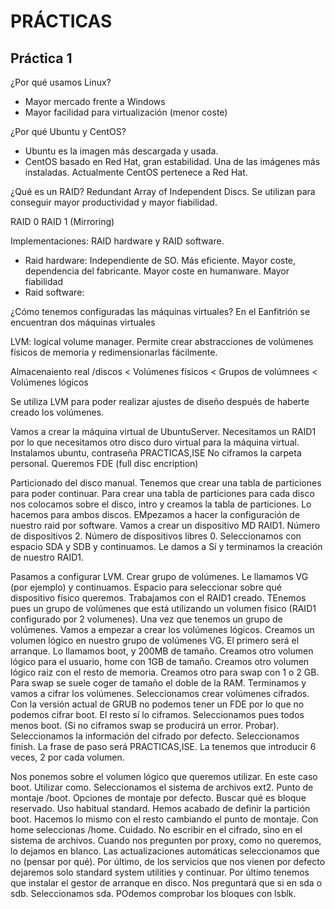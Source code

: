 # PRÁCTICAS

## Práctica 1

¿Por qué usamos Linux?
- Mayor mercado frente a Windows
- Mayor facilidad para virtualización (menor coste)

¿Por qué Ubuntu y CentOS?
- Ubuntu es la imagen más descargada y usada.
- CentOS basado en Red Hat, gran estabilidad. Una de las imágenes más instaladas. Actualmente CentOS pertenece a Red Hat.

¿Qué es un RAID?
Redundant Array of Independent Discs. Se utilizan para conseguir mayor productividad y mayor fiabilidad.

RAID 0
RAID 1 (Mirroring)

Implementaciones: RAID hardware y RAID software.

- Raid hardware: Independiente de SO. Más eficiente. Mayor coste, dependencia del fabricante. Mayor coste en humanware. Mayor fiabilidad
- Raid software:

¿Cómo tenemos configuradas las máquinas virtuales?
En el Eanfitrión se encuentran dos máquinas virtuales

LVM: logical volume manager. Permite crear abstracciones de volúmenes físicos de memoria y redimensionarlas fácilmente.

Almacenaiento real /discos < Volúmenes físicos < Grupos de volúmnees < Volúmenes lógicos

Se utiliza LVM para poder realizar ajustes de diseño después de haberte creado los volúmenes.

Vamos a crear la máquina virtual de UbuntuServer. Necesitamos un RAID1 por lo que necesitamos otro disco duro virtual para la máquina virtual. Instalamos ubuntu, contraseña PRACTICAS,ISE
No ciframos la carpeta personal. Queremos FDE (full disc encription)

Particionado del disco manual. Tenemos que crear una tabla de particiones para poder continuar. Para crear una tabla de particiones para cada disco nos colocamos sobre el disco, intro y creamos la tabla de particiones.
Lo hacemos para ambos discos. EMpezamos a hacer la configuración de nuestro raid por software. Vamos a crear un dispositivo MD RAID1. Número de dispositivos 2. Número de dispositivos libres 0. Seleccionamos con espacio SDA y SDB y continuamos. Le damos a Sí y terminamos la creación de nuestro RAID1.

Pasamos a configurar LVM. Crear grupo de volúmenes. Le llamamos VG (por ejemplo) y continuamos. Espacio para seleccionar sobre qué dispositivo físico queremos. Trabajamos con el RAID1 creado. TEnemos pues un grupo de volúmenes que está utilizando un volumen físico (RAID1 configurado por 2 volumenes).
Una vez que tenemos un grupo de volúmenes. Vamos a empezar a crear los volúmenes lógicos. Creamos un volumen lógico en nuestro grupo de volúmenes VG. El primero será el arranque. Lo llamamos boot, y 200MB de tamaño. Creamos otro volumen lógico para el usuario, home con 1GB  de tamaño. Creamos otro volumen lógico raiz con el resto de memoria. Creamos otro para swap con 1 o 2 GB. Para swap se suele coger de tamaño el doble de la RAM.
Terminamos y vamos a cifrar los volúmenes. Seleccionamos crear volúmenes cifrados. Con la versión actual de GRUB no podemos tener un FDE por lo que no podemos cifrar boot. El resto sí lo ciframos. Seleccionamos pues todos menos boot. (Si no ciframos swap se producirá un error. Probar). Seleccionamos la información del cifrado por defecto. Seleccionamos finish. La frase de paso será PRACTICAS,ISE. La tenemos que introducir 6 veces, 2 por cada volumen.

Nos ponemos sobre el volumen lógico que queremos utilizar. En este caso boot. Utilizar como. Seleccionamos el sistema de archivos ext2. Punto de montaje /boot. Opciones de montaje por defecto. Buscar qué es bloque reservado. Uso habitual standard. Hemos acabado de definir la partición boot. Hacemos lo mismo con el resto cambiando el punto de montaje. Con home seleccionas /home. Cuidado. No escribir en el cifrado, sino en el sistema de archivos.
Cuando nos pregunten por proxy, como no queremos, lo dejamos en blanco. Las actualizaciones automáticas seleccionamos que no (pensar por qué). Por último, de los servicios que nos vienen por defecto dejaremos solo standard system utilities y continuar. Por último tenemos que instalar el gestor de arranque en disco. Nos preguntará que si en sda o sdb. Seleccionamos sda. POdemos comprobar los bloques con lsblk.
